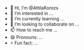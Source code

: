 - 👋 Hi, I’m @AttilaKorozs
- 👀 I’m interested in ...
- 🌱 I’m currently learning ...
- 💞️ I’m looking to collaborate on ...
- 📫 How to reach me ...
- 😄 Pronouns: ...
- ⚡ Fun fact: ...

<!---
AttilaKorozs/AttilaKorozs is a ✨ special ✨ repository because its `README.md` (this file) appears on your GitHub profile.
You can click the Preview link to take a look at your changes.
--->
